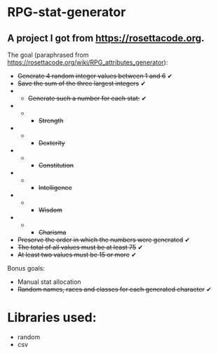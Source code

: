 # RPG-stat-generator

A project I got from https://rosettacode.org.
----------
The goal (paraphrased from https://rosettacode.org/wiki/RPG_attributes_generator):

 - ~~Generate 4 random integer values between 1 and 6~~ ✔
 - ~~Save the sum of the three largest integers~~ ✔
 - - ~~Generate such a number for each stat:~~ ✔
 - - - ~~Strength~~
 - - - ~~Dexterity~~
 - - - ~~Constitution~~
 - - - ~~Intelligence~~
 - - - ~~Wisdom~~
 - - - ~~Charisma~~
 - ~~Preserve the order in which the numbers were generated~~ ✔
 - ~~The total of all values must be at least 75~~ ✔
 - ~~At least two values must be 15 or more~~ ✔

Bonus goals:

 - Manual stat allocation
 - ~~Random names, races and classes for each generated character~~ ✔

# Libraries used:

 - random
 - csv
